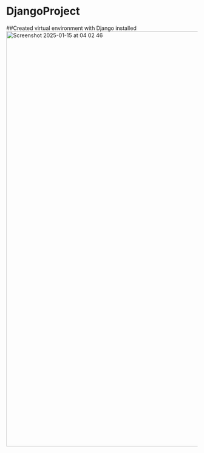 # DjangoProject
##Created virtual environment with Django installed
<img width="1091" alt="Screenshot 2025-01-15 at 04 02 46" src="https://github.com/user-attachments/assets/e4fa9cda-baee-46ac-8701-d76775e14b63" />

